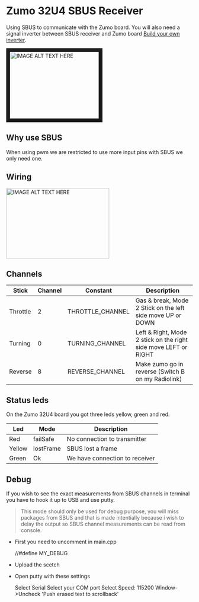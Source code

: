 # Zumo 32U4 SBUS Receiver

Using SBUS to communicate with the Zumo board. 
You will also need a signal inverter between SBUS receiver and Zumo board [Build your own inverter](https://www.ernstc.dk/arduino/sbus.html).

<a href="http://www.youtube.com/watch?feature=player_embedded&v=1ch4kT6wLfE
" target="_blank"><img src="http://img.youtube.com/vi/1ch4kT6wLfE/0.jpg" 
alt="IMAGE ALT TEXT HERE" width="240" height="180" border="10" /></a>

## Why use SBUS

When using pwm we are restricted to use more input pins with SBUS we only need one.

## Wiring

<a href="https://user-images.githubusercontent.com/16755871/82107092-64dcd680-9725-11ea-99ec-610cd2e3c9df.png
" target="_blank"><img src="https://user-images.githubusercontent.com/16755871/82107092-64dcd680-9725-11ea-99ec-610cd2e3c9df.png" 
alt="IMAGE ALT TEXT HERE" width="278" height="190" /></a>

## Channels 

| Stick    | Channel | Constant         | Description                                                     |
| -------- | ------- | ---------------- | --------------------------------------------------------------- |
| Throttle | 2       | THROTTLE_CHANNEL | Gas & break, Mode 2 Stick on the left side move UP or DOWN      |
| Turning  | 0       | TURNING_CHANNEL  | Left & Right, Mode 2 stick on the right side move LEFT or RIGHT |
| Reverse  | 8       | REVERSE_CHANNEL  | Make zumo go in reverse (Switch B on my Radiolink)              |

## Status leds

On the Zumo 32U4 board you got three leds yellow, green and red.

| Led    | Mode      | Description                    |
| ------ | --------- | ------------------------------ |
| Red    | failSafe  | No connection to transmitter   |
| Yellow | lostFrame | SBUS lost a frame              |
| Green  | Ok        | We have connection to receiver |


## Debug

If you wish to see the exact measurements from SBUS channels in terminal you have to hook it up to USB and use putty.

>This mode should only be used for debug purpose, you will miss packages from SBUS and that is made intentially because i wish to delay the output so SBUS channel measurements can be read from console.


* First you need to uncomment in main.cpp

    //#define MY_DEBUG 

* Upload the scetch

* Open putty with these settings
   
    Select Serial
    Select your COM port
    Select Speed: 115200
    Window->Uncheck 'Push erased text to scrollback'
